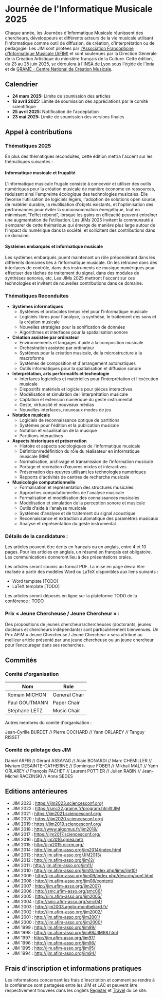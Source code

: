 # Journée de l'Informatique Musicale 2025

Chaque année, les Journées d'Informatique Musicale réunissent des chercheurs, développeurs et différents acteurs de la vie musicale utilisant l'informatique comme outil de diffusion, de création, d'interprétation ou de pédagogie. Les JIM sont pilotées par [l'Association Francophone d'Informatique Musicale (AFIM)](http://www.afim-asso.org/) et sont soutenues par la Direction Générale de la Création Artistique du ministère français de la Culture. Cette édition, du 23 au 25 juin 2025, se déroulera à l'[INSA de Lyon](https://www.insa-lyon.fr/) sous l'égide de l'[Inria](https://inria.fr/) et de [GRAME - Centre National de Création Musicale](https://grame.fr/).

## Calendrier

* **24 mars 2025:** Limite de soumission des articles
* **18 avril 2025:** Limite de soumission des appréciations par le comité scientifique
* **25 avril 2025:** Notification de l'acceptation
* **23 mai 2025:** Limite de soumission des versions finales

## Appel à contributions

### Thématiques 2025

En plus des thématiques reconduites, cette édition mettra l'accent sur les thématiques suivantes :

#### Informatique musicale et frugalité

L'informatique musicale frugale consiste à concevoir et utiliser des outils numériques pour la création musicale de manière économe en ressources, réduisant ainsi l'empreinte écologique des technologies musicales. Elle favorise l’utilisation de logiciels légers, l'adoption de solutions open source, de matériel durable, la réutilisation d'objets existants, et l'optimisation des performances pour éviter la surconsommation énergétique, tout en minimisant "l’effet rebond", lorsque les gains en efficacité peuvent entraîner une augmentation de l’utilisation. Les JIMs 2025 invitent la communauté à s’emparer de cette thématique qui émerge de manière plus large autour de l'impact du numérique dans la société, et sollicitent des contributions dans ce domaine.

#### Systèmes embarqués et informatique musicale

Les systèmes embarqués jouent maintenant un rôle prépondérant dans les différents domaines liés à l'informatique musicale. On les retrouve dans des interfaces de contrôle, dans des instruments de musique numériques pour effectuer des tâches de traitement du signal, dans des modules de synthèses sonores, etc. Les JIMs 2025 mettront l'accent sur ces technologies et invitent de nouvelles contributions dans ce domaine.

### Thématiques Reconduites

* **Systèmes informatiques**
    * Systèmes et protocoles temps réel pour l'informatique musicale
    * Logiciels libres pour l'analyse, la synthèse, le traitement des sons et la création musicale
    * Nouvelles stratégies pour la sonification de données
    * Algorithmes et interfaces pour la spatialisation sonore
* **Création assistée par ordinateur**
    * Environnements et langages d'aide à la composition musicale
    * Orchestration assistée par ordinateur
    * Systèmes pour la création musicale, de la microstructure à la macroforme
    * Systèmes de composition et d'arrangement automatiques
    * Outils informatiques pour la spatialisation et diffusion sonore
* **Interprétation, arts performatifs et technologie**
    * Interfaces logicielles et matérielles pour l'interprétation et l'exécution musicale
    * Dispositifs matériels et logiciels pour pièces interactives
    * Modélisation et simulation de l'interprétation musicale
    * Captation et extension numérique du geste instrumental
    * Geste, virtuosité et nouveaux médias
    * Nouvelles interfaces, nouveaux modes de jeu
* **Notation musicale**
    * Logiciels de reconnaissance optique de partitions
    * Systèmes pour l'édition et la publication musicale
    * Notation et visualisation de la musique
    * Partitions interactives
* **Aspects historiques et préservation**
    * Histoire et aspects sociologiques de l'informatique musicale
    * Définition/redéfinition du rôle du réalisateur en informatique musicale (RIM)
    * Normalisation, archivage et transmission de l'information musicale
    * Portage et recréation d'œuvres mixtes et interactives
    * Préservation des œuvres utilisant les technologies numériques
    * Rapports d'activités de centres de recherche musicale
* **Musicologie computationnelle**
    * Formalisation et représentation des structures musicales
    * Approches computationnelles de l'analyse musicale
    * Formalisation et modélisation des connaissances musicales
    * Modélisation et simulation de la perception sonore et musicale
    * Outils d'aide à l'analyse musicale
    * Systèmes d'analyse et de traitement du signal acoustique
    * Reconnaissance et extraction automatique des paramètres musicaux
    * Analyse et représentation du geste instrumental

### Détails de la candidature :

Les articles peuvent être écrits en français ou en anglais, entre 4 et 10 pages. Pour les articles en anglais, un résumé en français est obligatoire. Les communications donneront lieu à des présentations orales.

Les articles seront soumis au format PDF. La mise en page devra être réalisée à partir des modèles Word ou LaTeX disponibles aux liens suivants :

* Word template [TODO]
* LaTeX template [TODO]

Les articles seront déposés en ligne sur la plateforme TODO de la conférence : TODO

### Prix « Jeune Chercheuse / Jeune Chercheur » :

Des propositions de jeunes chercheurs/chercheuses (doctorants, jeunes docteurs et chercheurs indépendants) sont particulièrement bienvenues. Un Prix AFIM « Jeune Chercheuse / Jeune Chercheur » sera attribué au meilleur article présenté par une jeune chercheuse ou un jeune chercheur pour l’encourager dans ses recherches.

## Commités

### Comité d'organisation

| Nom           | Role          |
| --------      | -------       |
| Romain MICHON | General Chair |
| Paul GOUTMANN | Paper Chair   |
| Stéphane LETZ | Music Chair   |

Autres membres du comité d'organisation :

Jean-Cyrille BURDET // Pierre COCHARD // Yann ORLAREY // Tanguy RISSET

### Comité de pilotage des JIM

Daniel ARFIB // Gérard ASSAYAG // Alain BONARDI // Marc CHEMILLER // Myriam DESAINTE-CATHERINE // Dominique FOBER // Mikhail MALT // Yann ORLAREY // François PACHET // Laurent POTTIER // Julien RABIN // Jean-Michel RACZINSKI // Anne SEDES

<!--
### Comité scientifique

TODO
-->

## Editions antérieures

* JIM 2023 : <https://jim2023.sciencesconf.org/>
* JIM 2022 : <https://smc22.grame.fr/program.html#JIM>
* JIM 2021 : <https://jim2021.sciencesconf.org/>
* JIM 2020 : <https://jim2020.sciencesconf.org/>
* JIM 2019 : <https://jim2019.sciencesconf.org/>
* JIM 2018 : <http://www.algomus.fr/jim2018/>
* JIM 2017 : <https://jim2017.sciencesconf.org/>
* JIM 2016 : <http://jim2016.gmea.net/>
* JIM 2015 : <http://jim2015.oicrm.org/>
* JIM 2014 : <http://jim.afim-asso.org/jim2014/index.html>
* JIM 2013 : <http://jim.afim-asso.org/JIM2013/>
* JIM 2012 : <http://jim.afim-asso.org/jim12/>
* JIM 2011 : <http://jim.afim-asso.org/jim11/>
* JIM 2010 : <http://jim.afim-asso.org/jim10/index.php/jims/jim10/>
* JIM 2009 : <http://jim.afim-asso.org/jim09/index.php/descrip/conf.html>
* JIM 2008 : <http://jim.afim-asso.org/jim08/content/>
* JIM 2007 : <http://jim.afim-asso.org/jim2007/>
* JIM 2006 : <http://smc.afim-asso.org/smc06/>
* JIM 2005 : <http://jim.afim-asso.org/jim2005/>
* JIM 2004 : <http://smc.afim-asso.org/smc04/>
* JIM 2003 : <http://jim2003.agglo-montbeliard.fr/>
* JIM 2002 : <http://jim.afim-asso.org/jim2002/>
* JIM 2001 : <http://jim.afim-asso.org/jim2001/>
* JIM 2000 : <http://jim.afim-asso.org/jim2000/>
* JIM 1999 : <http://jim.afim-asso.org/jim99/>
* JIM 1998 : <http://jim.afim-asso.org/jim98/JIM98.html>
* JIM 1997 : <http://jim.afim-asso.org/jim97/>
* JIM 1996 : <http://jim.afim-asso.org/jim96/>
* JIM 1995 : <http://jim.afim-asso.org/jim95/>
* JIM 1994 : <http://jim.afim-asso.org/jim94/>

## Frais d'inscription et informations pratiques

Les informations concernant les frais d'inscription et comment se rendre à la conférence sont partagées entre les JIM et LAC et peuvent être respectivement trouvées dans les onglets [Register](register.md) et [Travel](travel.md) du ce site.
